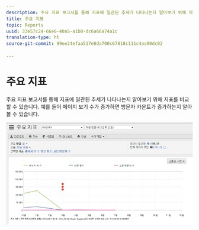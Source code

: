 ```yaml
---
description: 주요 지표 보고서를 통해 지표에 일관된 추세가 나타나는지 알아보기 위해 지표를 비교할 수 있습니다. 예를 들어 페이지 보기 수가 증가하면 방문자 카운트가 증가하는지 알아볼 수 있습니다.
title: 주요 지표
topic: Reports
uuid: 33e57c24-66e6-40a5-a1b0-dc6a66a74a1c
translation-type: ht
source-git-commit: 99ee24efaa517e8da700c67818c111c4aa90dc02

---
```



# 주요 지표

주요 지표 보고서를 통해 지표에 일관된 추세가 나타나는지 알아보기 위해 지표를 비교할 수 있습니다. 예를 들어 페이지 보기 수가 증가하면 방문자 카운트가 증가하는지 알아볼 수 있습니다.

![](assets/reports_key_metrics.png)

<!-- 

<p> <b>Use Cases</b> </p> 
<p>Social Media: You can use the Key Metrics Report to examine social groups, such as Total Mentions or Audience Sentiment, and see how they are affecting revenue. How do you tie key metrics like Revenue to Social metrics? Look at the KM report by those groupings--total mentions, total audience, mapped to revenue. i.e. tv grouping, computing grouping, to see if it spikes or drives revenue. </p>

 -->

